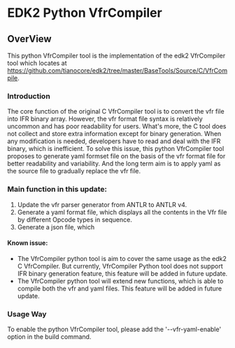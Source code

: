 # EDK2 Python VfrCompiler
## OverView
This python VfrCompiler tool is the implementation of the edk2 VfrCompiler tool which locates at https://github.com/tianocore/edk2/tree/master/BaseTools/Source/C/VfrCompile.
### Introduction
The core function of the original C VfrCompiler tool is to convert the vfr file into IFR binary array. However, the vfr format file syntax is relatively uncommon and has poor readability for users. What's more, the C tool does not collect and store extra information except for binary generation. When any modification is needed, developers have to read and deal with the IFR binary, which is inefficient. To solve this issue, this python VfrCompiler tool proposes to generate yaml formset file on the basis of the vfr format file for better readability and variability. And the long term aim is to apply yaml as the source file to gradually replace the vfr file.

### Main function in this update:
1. Update the vfr parser generator from ANTLR to ANTLR v4.
2. Generate a yaml format file, which  displays all the contents in the Vfr file by different Opcode types in sequence.
3. Generate a json file, which

#### Known issue:

- The VfrCompiler python tool is aim to cover the same usage as the edk2 C VfrCompiler. But currently, VfrCompiler Python tool does not support IFR binary generation feature, this feature will be added in future update.
- The VfrCompiler python tool will extend new functions, which is able to compile both the vfr and yaml files. This feature will be added in future update.

### Usage Way
To enable the python VfrCompiler tool, please add the '--vfr-yaml-enable' option in the build command.